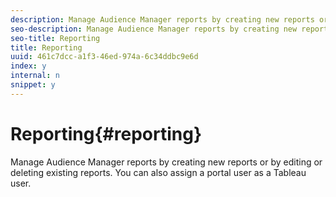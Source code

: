 ```yaml
---
description: Manage Audience Manager reports by creating new reports or by editing or deleting existing reports. You can also assign a portal user as a Tableau user.
seo-description: Manage Audience Manager reports by creating new reports or by editing or deleting existing reports. You can also assign a portal user as a Tableau user.
seo-title: Reporting
title: Reporting
uuid: 461c7dcc-a1f3-46ed-974a-6c34ddbc9e6d
index: y
internal: n
snippet: y
---
```


# Reporting{#reporting}

Manage Audience Manager reports by creating new reports or by editing or deleting existing reports. You can also assign a portal user as a Tableau user.

<!-- 

c_reporting.xml

 -->

